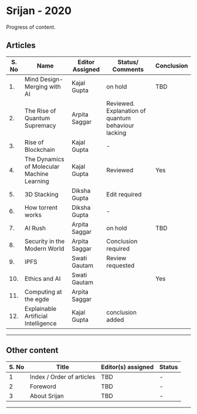 # Srijan - 2020

Progress of content.

## Articles


| S. No | Name                                      | Editor Assigned |  Status/ Comments | Conclusion|
|------ |-------------------------------------------|---------------- |---------|-----------|
|1.     |Mind Design-Merging with AI                | Kajal Gupta     | on hold |  TBD |
|2.     |The Rise of Quantum Supremacy              | Arpita Saggar   |Reviewed. Explanation of quantum behaviour lacking |  |
|3.     |Rise of Blockchain                         | Kajal Gupta     |    -    ||
|4.     |The Dynamics of Molecular Machine Learning | Kajal Gupta     |Reviewed |  Yes|
|5.     |3D Stacking                                | Diksha Gupta    | Edit required ||
|6.     |How torrent works                          | Diksha Gupta    |    -    ||
|7.     |AI Rush                                    | Arpita Saggar   | on hold | TBD|
|8.     |Security in the Modern World               | Arpita Saggar   |Conclusion required ||
|9.     | IPFS                                      | Swati Gautam    | Review requested ||
|10.    |Ethics and AI                              | Swati Gautam    |         |Yes|
|11.    |Computing at the egde                      | Arpita Saggar   |         ||
|12.    |Explainable Artificial Intelligence        | Kajal Gupta     |conclusion added|| 

---

## Other content

| S. No | Title                     | Editor(s) assigned | Status |
| ----  | ------------------------- | ------------------ | ------ |
| 1     | Index / Order of articles | TBD                | -      |
| 2     | Foreword                  | TBD                | -      |
| 3     | About Srijan              | TBD                | -      |

---


